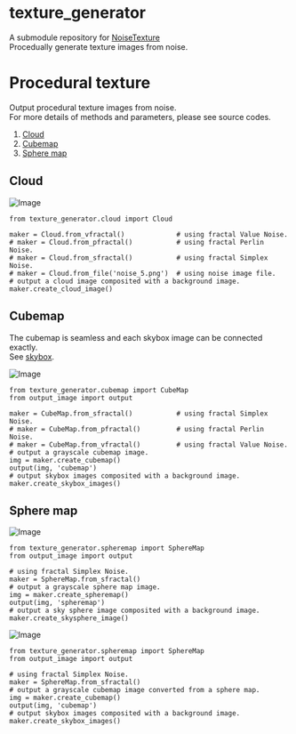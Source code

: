 # texture_generator

A submodule repository for [NoiseTexture](https://github.com/taKana671/NoiseTexture)  
Procedually generate texture images from noise.

# Procedural texture
Output procedural texture images from noise.  
For more details of methods and parameters, please see source codes.

1. [Cloud](#cloud)
2. [Cubemap](#cubemap)
3. [Sphere map](#sphere-map)

## Cloud
![Image](https://github.com/user-attachments/assets/017ab598-c65c-4a76-9819-470cd78ca941)

```
from texture_generator.cloud import Cloud

maker = Cloud.from_vfractal()             # using fractal Value Noise.
# maker = Cloud.from_pfractal()           # using fractal Perlin Noise.
# maker = Cloud.from_sfractal()           # using fractal Simplex Noise.
# maker = Cloud.from_file('noise_5.png')  # using noise image file.
# output a cloud image composited with a background image. 
maker.create_cloud_image()
```


## Cubemap
The cubemap is seamless and each skybox image can be connected exactly.  
See [skybox](https://github.com/taKana671/skybox).

![Image](https://github.com/user-attachments/assets/a27a2d3c-4dcd-4275-b952-b5691695d0f2)

```
from texture_generator.cubemap import CubeMap
from output_image import output

maker = CubeMap.from_sfractal()           # using fractal Simplex Noise.
# maker = CubeMap.from_pfractal()         # using fractal Perlin Noise.
# maker = CubeMap.from_vfractal()         # using fractal Value Noise.
# output a grayscale cubemap image.
img = maker.create_cubemap()
output(img, 'cubemap')
# output skybox images composited with a background image.
maker.create_skybox_images()
```

## Sphere map

![Image](https://github.com/user-attachments/assets/6de22ecc-8759-4fee-b9dc-5759e5c29729)

```
from texture_generator.spheremap import SphereMap
from output_image import output

# using fractal Simplex Noise.
maker = SphereMap.from_sfractal()    
# output a grayscale sphere map image.
img = maker.create_spheremap()
output(img, 'spheremap')
# output a sky sphere image composited with a background image.    
maker.create_skysphere_image()
```

![Image](https://github.com/user-attachments/assets/5dd59dc1-7c0b-45f4-a804-fccaa6cabe6d)

```
from texture_generator.spheremap import SphereMap
from output_image import output

# using fractal Simplex Noise.
maker = SphereMap.from_sfractal()
# output a grayscale cubemap image converted from a sphere map.
img = maker.create_cubemap()
output(img, 'cubemap')
# output skybox images composited with a background image.
maker.create_skybox_images()
```
